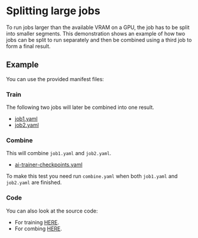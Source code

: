 # Splitting large jobs
To run jobs larger than the available VRAM on a GPU, the job has to be split into smaller segments. This demonstration shows an example of how two jobs can be split to run separately and then be combined using a third job to form a final result.

## Example
You can use the provided manifest files:

### Train
The following two jobs will later be combined into one result.
- [job1.yaml](job1.yaml)
- [job2.yaml](job2.yaml)

### Combine
This will combine `job1.yaml` and `job2.yaml`.
- [ai-trainer-checkpoints.yaml](ai-trainer-checkpoints.yaml)

To make this test you need run `combine.yaml` when both `job1.yaml` and `job2.yaml` are finished.

### Code
You can also look at the source code:

- For training [HERE](Code/train/train.py). 
- For combing [HERE](Code/combine/train.py).
